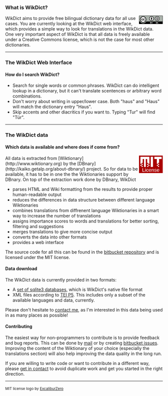 ### What is WikDict?

<img style="float: right; width: 15%" src="/static/img/markdown/by-sa.svg">
WikDict aims to provide free bilingual dictionary data for all use cases. You are currently looking at the WikDict web interface, which provides a simple way to look for translations in the WikDict data. One very important aspect of WikDict is that all data is freely available under a Creative Commons license, which is not the case for most other dictionaries.

---

### The WikDict Web Interface

#### How do I search WikDict?

* Search for single words or common phrases. WikDict can do intelligent lookup in a dictionary, but it can't translate scentences or arbitrary word combinations.
* Don't worry about writing in upper/lower case. Both "haus" and "Haus" will match the dictionary entry "Haus".
* Skip accents and other diacritics if you want to. Typing "Tur" will find "Tür".

---

### The WikDict data

#### Which data is available and where does if come from?

<img style="float: right; width: 15%" src="/static/img/markdown/mit-license.svg">
All data is extracted from [Wiktionary](http://www.wiktionary.org) by the [DBnary](http://kaiko.getalp.org/about-dbnary/) project. So for data to be available, it has to be in one the the Wiktionaries support by DBnary. On top of the extraction work done by DBnary, WikDict

* parses HTML and Wiki formatting from the results to provide proper human-readable output 
* reduces the differences in data structure between different language Wiktionaries
* combines translations from diffrenent language Wiktionaries in a smart way to increase the number of translations
* assigns importance scores to words and translations for better sorting, filtering and suggestions
* merges translations to give more concise output
* converts the data into other formats
* provides a web interface

The source code for all this can be found in the [bitbucket repository](https://bitbucket.org/wikdict/) and is licensed under the MIT license.

#### Data download

The WikDict data is currently provided in two formats:

* A [set of sqlite3 databases](http://download.wikdict.com/dictionaries/sqlite/), which is WikDict's native file format
* XML files according to [TEI P5](http://www.tei-c.org/Guidelines/P5/). This includes only a subset of the available languages and data, currently.

Please don't hesitate to [contact me][mail], as I'm interested in this data being used in as many places as possible!

#### Contributing

The easiest way for non-programmers to contribute is to provide feedback and bug reports. This can be done by [mail] or by creating [bitbucket issues][issues]. Improving the content of the Wiktionary of your choice (especially the translations section) will also help improving the data quality in the long run.

If you are willing to write code or want to contribute in a different way, please [get in contact][mail] to avoid duplicate work and get you started in the right direction.

[mail]: mailto:karl42@gmail.com
[issues]: https://bitbucket.org/wikdict/wikdict-gen/issues?status=new&status=open

---
<small>MIT license logo by [ExcaliburZero](http://excaliburzero.deviantart.com/art/MIT-License-Logo-595847140)</small>